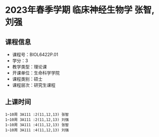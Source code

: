 # 2023年春季学期 临床神经生物学 张智, 刘强






## 课程信息

- 课程号：BIOL6422P.01
- 学分：3
- 教学类型：理论课
- 开课单位：生命科学学院
- 课程类别：硕士
- 课程层次：研究生课程

## 上课时间

```
1~10周 3A111 :2(11,12,13) 张智
1~10周 3A111 :2(11,12,13) 刘强
1~10周 3A111 :4(11,12,13) 张智
1~10周 3A111 :4(11,12,13) 刘强
```

